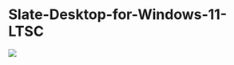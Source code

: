 # Slate-Desktop-for-Windows-11-LTSC
<img src="https://raw.githubusercontent.com/QuiteAFancyEmerald/Slate-for-Windows-11/main/preview.png"></img>
